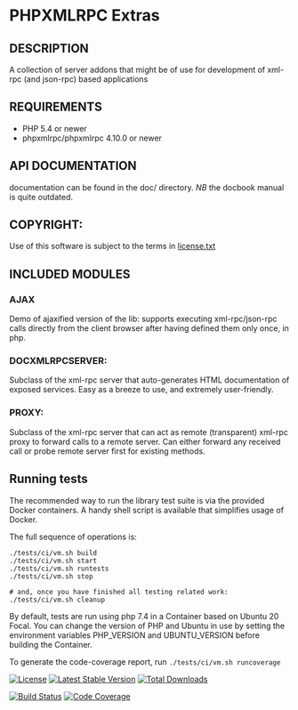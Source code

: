 PHPXMLRPC Extras
================

## DESCRIPTION
  A collection of server addons that might be of use for development of xml-rpc (and json-rpc) based applications


## REQUIREMENTS

  * PHP 5.4 or newer
  * phpxmlrpc/phpxmlrpc 4.10.0 or newer


## API DOCUMENTATION
  documentation can be found in the doc/ directory. _NB_ the docbook manual is quite outdated.


## COPYRIGHT:
  Use of this software is subject to the terms in [license.txt](license.txt)

## INCLUDED MODULES

### AJAX
  Demo of ajaxified version of the  lib: supports executing xml-rpc/json-rpc calls directly from the client browser
  after having defined them only once, in php.

### DOCXMLRPCSERVER:
  Subclass of the xml-rpc server that auto-generates HTML documentation of exposed services.
  Easy as a breeze to use, and extremely user-friendly.

### PROXY:
  Subclass of the xml-rpc server that can act as remote (transparent) xml-rpc proxy to forward calls to a remote server.
  Can either forward any received call or probe remote server first for existing methods.


## Running tests

The recommended way to run the library test suite is via the provided Docker containers.
A handy shell script is available that simplifies usage of Docker.

The full sequence of operations is:

    ./tests/ci/vm.sh build
    ./tests/ci/vm.sh start
    ./tests/ci/vm.sh runtests
    ./tests/ci/vm.sh stop

    # and, once you have finished all testing related work:
    ./tests/ci/vm.sh cleanup

By default, tests are run using php 7.4 in a Container based on Ubuntu 20 Focal.
You can change the version of PHP and Ubuntu in use by setting the environment variables PHP_VERSION and UBUNTU_VERSION
before building the Container.

To generate the code-coverage report, run `./tests/ci/vm.sh runcoverage`

[![License](https://poser.pugx.org/phpxmlrpc/extras/license)](https://packagist.org/packages/phpxmlrpc/extras)
[![Latest Stable Version](https://poser.pugx.org/phpxmlrpc/extras/v/stable)](https://packagist.org/packages/phpxmlrpc/extras)
[![Total Downloads](https://poser.pugx.org/phpxmlrpc/extras/downloads)](https://packagist.org/packages/phpxmlrpc/extras)

[![Build Status](https://github.com/gggeek/phpxmlrpc-extras/actions/workflows/ci.yaml/badge.svg)](https://github.com/gggeek/phpxmlrpc-extras/actions/workflows/ci.yaml)
[![Code Coverage](https://codecov.io/gh/gggeek/phpxmlrpc-extras/branch/master/graph/badge.svg)](https://app.codecov.io/gh/gggeek/phpxmlrpc-extras)
